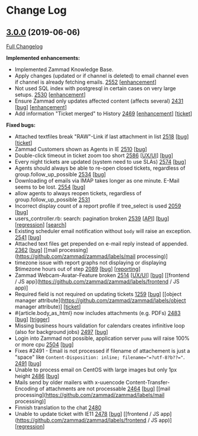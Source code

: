 # Change Log

## [3.0.0](https://github.com/zammad/zammad/tree/3.0.0) (2019-06-06)
[Full Changelog](https://github.com/zammad/zammad/compare/2.9.0...3.0.0)

**Implemented enhancements:**
- Implemented Zammad Knowledge Base.
- Apply changes (updated or if channel is deleted) to email channel even if channel is already fetching emails. [2552](https://github.com/zammad/zammad/issues/2552) [[enhancement](https://github.com/zammad/zammad/labels/enhancement)]
- Not used SQL index with postgresql in certain cases on very large setups. [2530](https://github.com/zammad/zammad/issues/2530) [[enhancement](https://github.com/zammad/zammad/labels/enhancement)]
- Ensure Zammad only updates affected content (affects several) [2431](https://github.com/zammad/zammad/issues/2431) [[bug](https://github.com/zammad/zammad/labels/bug)] [[enhancement](https://github.com/zammad/zammad/labels/enhancement)]
- Add information "Ticket merged" to History [2469](https://github.com/zammad/zammad/issues/2469) [[enhancement](https://github.com/zammad/zammad/labels/enhancement)] [[ticket](https://github.com/zammad/zammad/labels/ticket)]

**Fixed bugs:**
- Attached textfiles break "RAW"-Link if last attachment in list [2518](https://github.com/zammad/zammad/issues/2518) [[bug](https://github.com/zammad/zammad/labels/bug)] [[ticket](https://github.com/zammad/zammad/labels/ticket)]
- Zammad Customers shown as Agents in IE [2510](https://github.com/zammad/zammad/issues/2510) [[bug](https://github.com/zammad/zammad/labels/bug)]
- Double-click timeout in ticket zoom too short [2586](https://github.com/zammad/zammad/issues/2586) [[UX/UI](https://github.com/zammad/zammad/labels/UX/UI)] [[bug](https://github.com/zammad/zammad/labels/bug)]
- Every night tickets are updated (system need to use SLAs) [2574](https://github.com/zammad/zammad/issues/2574) [[bug](https://github.com/zammad/zammad/labels/bug)]
- Agents should always be able to re-open closed tickets, regardless of group.follow_up_possible [2534](https://github.com/zammad/zammad/issues/2534) [[bug](https://github.com/zammad/zammad/labels/bug)]
- Downloading of emails via IMAP takes longer as one minute. E-Mail seems to be lost. [2554](https://github.com/zammad/zammad/issues/2554) [[bug](https://github.com/zammad/zammad/labels/bug)]
- allow agents to always reopen tickets, regardless of group.follow_up_possible [2531](https://github.com/zammad/zammad/pull/2531)
- Incorrect display count of a report profile if tree_select is used [2059](https://github.com/zammad/zammad/issues/2059) [[bug](https://github.com/zammad/zammad/labels/bug)]
- users_controller.rb: search: pagination broken [2539](https://github.com/zammad/zammad/issues/2539) [[API](https://github.com/zammad/zammad/labels/API)] [[bug](https://github.com/zammad/zammad/labels/bug)] [[regression](https://github.com/zammad/zammad/labels/regression)] [[search](https://github.com/zammad/zammad/labels/search)]
- Existing scheduler email notification without `body` will raise an exception. [2541](https://github.com/zammad/zammad/issues/2541) [[bug](https://github.com/zammad/zammad/labels/bug)]
- Attached text files get prepended on e-mail reply instead of appended. [2362](https://github.com/zammad/zammad/issues/2362) [[bug](https://github.com/zammad/zammad/labels/bug)] [[mail processing](https://github.com/zammad/zammad/labels/mail processing)]
- timezone issue with report graphs not displaying or displaying $timezone hours out of step [2089](https://github.com/zammad/zammad/issues/2089) [[bug](https://github.com/zammad/zammad/labels/bug)] [[reporting](https://github.com/zammad/zammad/labels/reporting)]
- Zammad Webcam-Avatar-Feature broken [2514](https://github.com/zammad/zammad/issues/2514) [[UX/UI](https://github.com/zammad/zammad/labels/UX/UI)] [[bug](https://github.com/zammad/zammad/labels/bug)] [[frontend / JS app](https://github.com/zammad/zammad/labels/frontend / JS app)]
- Required field is not required on updating tickets [1259](https://github.com/zammad/zammad/issues/1259) [[bug](https://github.com/zammad/zammad/labels/bug)] [[object manager attribute](https://github.com/zammad/zammad/labels/object manager attribute)] [[ticket](https://github.com/zammad/zammad/labels/ticket)]
- #{article.body_as_html} now includes attachments (e.g. PDFs) [2483](https://github.com/zammad/zammad/issues/2483) [[bug](https://github.com/zammad/zammad/labels/bug)] [[trigger](https://github.com/zammad/zammad/labels/trigger)]
- Missing business hours validation for calendars creates infinitive loop (also for background jobs) [2497](https://github.com/zammad/zammad/issues/2497) [[bug](https://github.com/zammad/zammad/labels/bug)]
- Login into Zammad not possible, application server `puma` will raise 100% or more cpu  [2504](https://github.com/zammad/zammad/issues/2504) [[bug](https://github.com/zammad/zammad/labels/bug)]
- Fixes #2491 - Email is not processed if filename of attachement is just a  "space" like `Content-Disposition: inline; filename="=?utf-8?b??="`. [2491](https://github.com/zammad/zammad/issues/2491) [[bug](https://github.com/zammad/zammad/labels/bug)]
- Unable to process email on CentOS with large images but only 1px height [2486](https://github.com/zammad/zammad/issues/2486) [[bug](https://github.com/zammad/zammad/labels/bug)]
- Mails send by older mailers with x-uuencode Content-Transfer-Encoding of attachments are not processable [2464](https://github.com/zammad/zammad/issues/2464) [[bug](https://github.com/zammad/zammad/labels/bug)] [[mail processing](https://github.com/zammad/zammad/labels/mail processing)]
- Finnish translation to the chat [2480](https://github.com/zammad/zammad/pull/2480)
- Unable to update ticket with IE11 [2478](https://github.com/zammad/zammad/issues/2478) [[bug](https://github.com/zammad/zammad/labels/bug)] [[frontend / JS app](https://github.com/zammad/zammad/labels/frontend / JS app)] [[regression](https://github.com/zammad/zammad/labels/regression)]





